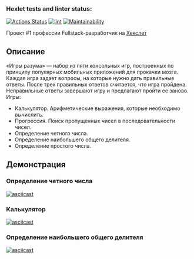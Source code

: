 ### Hexlet tests and linter status:

[![Actions Status](https://github.com/vasilievpg/fullstack-javascript-project-lvl1/workflows/hexlet-check/badge.svg)](https://github.com/vasilievpg/fullstack-javascript-project-lvl1/actions)
[![lint](https://github.com/vasilievpg/fullstack-javascript-project-lvl1/actions/workflows/lint.yml/badge.svg)](https://github.com/vasilievpg/fullstack-javascript-project-lvl1/actions/workflows/lint.yml)
[![Maintainability](https://api.codeclimate.com/v1/badges/13e740209dd28bf607d6/maintainability)](https://codeclimate.com/github/vasilievpg/fullstack-javascript-project-lvl1/maintainability)

Проект #1 профессии Fullstack-разработчик на [Хекслет](https://ru.hexlet.io/programs/fullstack-javascript)

## Описание

«Игры разума» — набор из пяти консольных игр, построенных по принципу популярных мобильных приложений для прокачки мозга. Каждая игра задает вопросы, на которые нужно дать правильные ответы. После трех правильных ответов считается, что игра пройдена. Неправильные ответы завершают игру и предлагают пройти ее заново. Игры:

- Калькулятор. Арифметические выражения, которые необходимо вычислить.
- Прогрессия. Поиск пропущенных чисел в последовательности чисел.
- Определение четного числа.
- Определение наибольшего общего делителя.
- Определение простого числа.

## Демонстрация

### Определение четного числа

[![asciicast](https://asciinema.org/a/T51MGqAJkVkCnmK9agfOxP9Yd.svg)](https://asciinema.org/a/T51MGqAJkVkCnmK9agfOxP9Yd)

### Калькулятор

[![asciicast](https://asciinema.org/a/0cXczvUUtezF3HELxEslOxxHM.svg)](https://asciinema.org/a/0cXczvUUtezF3HELxEslOxxHM)

### Определение наибольшего общего делителя

[![asciicast](https://asciinema.org/a/xPJuxXd0vd06CofvQnGHormwy.svg)](https://asciinema.org/a/xPJuxXd0vd06CofvQnGHormwy)
